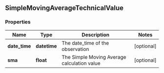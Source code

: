 ## SimpleMovingAverageTechnicalValue

### Properties
Name | Type | Description | Notes
------------ | ------------- | ------------- | -------------
**date_time** | **datetime** | The date_time of the observation | [optional] 
**sma** | **float** | The Simple Moving Average calculation value | [optional] 



